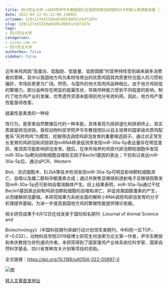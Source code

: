 ```yaml
---
title: 四川农业大学->动科院尹华东教授团队在调控鸡卵泡闭锁的分子机制上取得新进展 | sicau.com.cn
date: 2022-04-13 01:22:09.230991
urlname: 229c127ed1328a83d01db03ce5d71d7e
slug: 229c127ed1328a83d01db03ce5d71d7e
tags: 
- 四川农业大学
categories:
- sicau.com.cn
- 四川农业大学
authorbox: false
sidebar: false
---
```

近年来鸡肉因“高蛋白、低脂肪、低能量、低胆固醇”的营养特性受到越来越多消费者的青睐，其中以我国地方鸡为素材培育出的优质鸡因其肉质更符合国人的习惯和偏好，市场前景更为广阔。然而，与国外的快大型肉鸡品种相比，由于地方鸡较低的繁殖力，部分品种存在明显的就巢性状，导致供种能力受到不同程度的影响，制约了地方鸡产业的发展，优秀遗传资源未能得到充分有效利用。因此，地方鸡产蛋性能亟待改善。

就巢性是禽类的一种母
<!--more-->
性行为，是家禽自然繁殖后代的一种本能，具体表现为排卵退化和排卵终止，其实质就是卵泡闭锁。我校动物科技学院尹华东教授团队以自主培育的国家级优质鸡配套系“天府肉鸡”为模型，挖掘筛选调控鸡卵泡发育的重要候选因子。通过对正常生长发育的鸡卵泡和闭锁卵泡miRNA转录组测序发现miR-30a-5p表达量存在明显差异，推测其可能影响卵泡发育。随后，在体外培养的鸡原代卵泡颗粒细胞中发现miR-30a-5p靶向抑制细胞自噬标志因子Beclin1基因的表达；干扰和过表达miR-30a-5p后，通过qPCR、Western

Blot、流式细胞术、ELISA等技术检测发现miR-30a-5p可明显影响颗粒细胞凋亡、自噬以及雌二醇和孕酮激素合成；通过共聚焦显微镜和透射电子显微镜观察发现miR-30a-5p还可影响自噬溶酶体产生。综上结果表明，miR-30a-5p通过干扰Beclin1基因表达抑制鸡卵泡颗粒细胞的自噬和凋亡，并促进类固醇激素的产生，从而缓解卵泡萎缩。本研究结果为系统全面的解析小RNA调控鸡卵泡发育的分子机理提供基础，为进一步提高我国地方鸡的繁殖性能提供理论依据。

相关研究成果于4月12日在线发表于国际知名期刊《Journal of Animal Science and

Biotechnology》（中国科技期刊卓越行动计划领军类期刊，中科院一区TOP，IF=5.032），动物科技学院2019级博士研究生何浩荣为论文第一作者，尹华东教授和朱庆教授为并列通讯作者。本研究得到了国家蛋鸡产业体系岗位科学家、国家自然科学基金、四川省育种攻关计划等项目的资助。

全文链接：https://doi.org/10.1186/s40104-022-00697-0

![图](https://news.sicau.edu.cn/__local/4/AC/04/5E8CDEF23E94E189AD1C418C18C_A956F10A_1C5D0.png)

[转入文章首发地址](https://news.sicau.edu.cn/info/1078/67307.htm)
